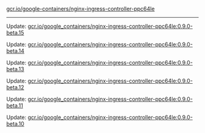 [gcr.io/google-containers/nginx-ingress-controller-ppc64le](https://hub.docker.com/r/cruse/nginx-ingress-controller-ppc64le/tags/) 

----
Update: [gcr.io/google_containers/nginx-ingress-controller-ppc64le:0.9.0-beta.15](https://hub.docker.com/r/cruse/nginx-ingress-controller-ppc64le/tags/)

Update: [gcr.io/google_containers/nginx-ingress-controller-ppc64le:0.9.0-beta.14](https://hub.docker.com/r/cruse/nginx-ingress-controller-ppc64le/tags/)

Update: [gcr.io/google_containers/nginx-ingress-controller-ppc64le:0.9.0-beta.13](https://hub.docker.com/r/cruse/nginx-ingress-controller-ppc64le/tags/)

Update: [gcr.io/google_containers/nginx-ingress-controller-ppc64le:0.9.0-beta.12](https://hub.docker.com/r/cruse/nginx-ingress-controller-ppc64le/tags/)

Update: [gcr.io/google_containers/nginx-ingress-controller-ppc64le:0.9.0-beta.11](https://hub.docker.com/r/cruse/nginx-ingress-controller-ppc64le/tags/)

Update: [gcr.io/google_containers/nginx-ingress-controller-ppc64le:0.9.0-beta.10](https://hub.docker.com/r/cruse/nginx-ingress-controller-ppc64le/tags/)


